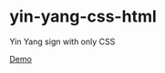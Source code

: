 # yin-yang-css-html
Yin Yang sign with only CSS

<a href="https://miloszekovic.github.io/yin-yang-css-html/">Demo</a>
